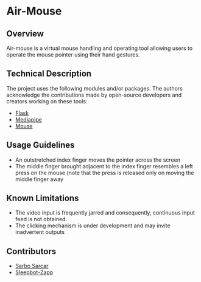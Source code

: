 # Air-Mouse

## Overview
Air-mouse is a virtual mouse handling and operating tool allowing users to operate the mouse pointer using their hand gestures.

## Technical Description
The project uses the following modules and/or packages. The authors acknowledge the contributions made by open-source developers and creators working on these tools:
+ [Flask](https://github.com/pallets/flask)
+ [Mediapipe](https://github.com/google/mediapipe)
+ [Mouse](https://github.com/boppreh/mouse) 

## Usage Guidelines
+ An outstretched index finger moves the pointer across the screen
+ The middle finger brought adjacent to the index finger resembles a left press on the mouse (note that the press is released only on moving the middle finger away

## Known Limitations
+ The video input is frequently jarred and consequently, continuous input feed is not obtained.
+ The clicking mechanism is under development and may invite inadvertent outputs

## Contributors
+ [Sarbo Sarcar](www.github.com/SarboSarcar)
+ [Sleepbot-Zapp](www.github.com/sleepbot-zapp)
